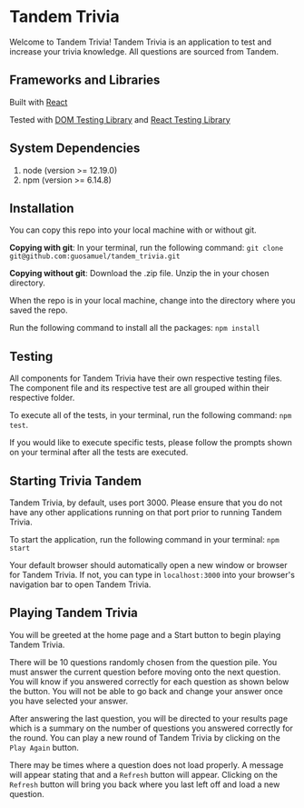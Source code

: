 # Tandem Trivia

Welcome to Tandem Trivia! Tandem Trivia is an application to test and increase your trivia knowledge. All questions are sourced from Tandem.

## Frameworks and Libraries

Built with [React](https://reactjs.org/)

Tested with [DOM Testing Library](https://testing-library.com/docs/dom-testing-library/intro) and [React Testing Library](https://testing-library.com/docs/react-testing-library/intro)

## System Dependencies

1. node (version >= 12.19.0)
2. npm (version >= 6.14.8)

## Installation

You can copy this repo into your local machine with or without git.

__Copying with git__: In your terminal, run the following command: `git clone git@github.com:guosamuel/tandem_trivia.git`

__Copying without git__: Download the .zip file. Unzip the in your chosen directory.

When the repo is in your local machine, change into the directory where you saved the repo.

Run the following command to install all the packages: `npm install`

## Testing

All components for Tandem Trivia have their own respective testing files. The component file and its respective test are all grouped within their respective folder.

To execute all of the tests, in your terminal, run the following command: `npm test`.

If you would like to execute specific tests, please follow the prompts shown on your terminal after all the tests are executed.

## Starting Trivia Tandem

Tandem Trivia, by default, uses port 3000. Please ensure that you do not have any other applications running on that port prior to running Tandem Trivia.

To start the application, run the following command in your terminal: `npm start`

Your default browser should automatically open a new window or browser for Tandem Trivia. If not, you can type in `localhost:3000` into your browser's navigation bar to open Tandem Trivia.

## Playing Tandem Trivia

You will be greeted at the home page and a Start button to begin playing Tandem Trivia.

There will be 10 questions randomly chosen from the question pile. You must answer the current question before moving onto the next question. You will know if you answered correctly for each question as shown below the button. You will not be able to go back and change your answer once you have selected your answer.

After answering the last question, you will be directed to your results page which is a summary on the number of questions you answered correctly for the round. You can play a new round of Tandem Trivia by clicking on the `Play Again` button.

There may be times where a question does not load properly. A message will appear stating that and a `Refresh` button will appear. Clicking on the `Refresh` button will bring you back where you last left off and load a new question.
